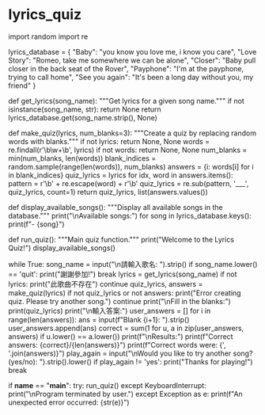 # lyrics_quiz

import random
import re

lyrics_database = {
    "Baby": "you know you love me, i know you care",
    "Love Story": "Romeo, take me somewhere we can be alone",
    "Closer": "Baby pull closer in the back seat of the Rover",
    "Payphone": "I'm at the payphone, trying to call home",
    "See you again": "It's been a long day without you, my friend"
}

def get_lyrics(song_name):
    """Get lyrics for a given song name."""
    if not isinstance(song_name, str):
        return None
    return lyrics_database.get(song_name.strip(), None)

def make_quiz(lyrics, num_blanks=3):
    """Create a quiz by replacing random words with blanks."""
    if not lyrics:
        return None, None
    words = re.findall(r'\b\w+\b', lyrics)
    if not words:
        return None, None
    num_blanks = min(num_blanks, len(words))
    blank_indices = random.sample(range(len(words)), num_blanks)
    answers = {i: words[i] for i in blank_indices}
    quiz_lyrics = lyrics
    for idx, word in answers.items():
        pattern = r'\b' + re.escape(word) + r'\b'
        quiz_lyrics = re.sub(pattern, '___', quiz_lyrics, count=1)
        return quiz_lyrics, list(answers.values())

def display_available_songs():
    """Display all available songs in the database."""
    print("\nAvailable songs:")
    for song in lyrics_database.keys():
        print(f"- {song}")

def run_quiz():
    """Main quiz function."""
    print("Welcome to the Lyrics Quiz!")
    display_available_songs()
    
  while True:
        song_name = input("\n請輸入歌名: ").strip()
        if song_name.lower() == 'quit':
            print("謝謝參加!")
            break
        lyrics = get_lyrics(song_name)
        if not lyrics:
            print("此歌曲不存在")
            continue
       quiz_lyrics, answers = make_quiz(lyrics)
        if not quiz_lyrics or not answers:
            print("Error creating quiz. Please try another song.")
            continue
        print("\nFill in the blanks:")
        print(quiz_lyrics)
        print("\n輸入答案:")
        user_answers = []
        for i in range(len(answers)):
            ans = input(f"Blank {i+1}: ").strip()
            user_answers.append(ans)
        correct = sum(1 for u, a in zip(user_answers, answers) if u.lower() == a.lower())
        print(f"\nResults:")
        print(f"Correct answers: {correct}/{len(answers)}")
        print(f"Correct words were: {', '.join(answers)}")
        play_again = input("\nWould you like to try another song? (yes/no): ").strip().lower()
        if play_again != 'yes':
            print("Thanks for playing!")
            break

if __name__ == "__main__":
    try:
        run_quiz()
    except KeyboardInterrupt:
        print("\nProgram terminated by user.")
    except Exception as e:
        print(f"An unexpected error occurred: {str(e)}")
